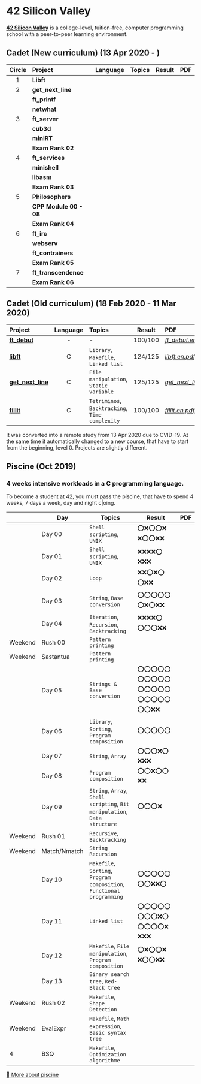 # 42 Silicon Valley

**[42 Silicon Valley]** is a college-level, tuition-free, computer programming school with a peer-to-peer learning environment.

[42 Silicon Valley]: https://www.42.us.org

## Cadet (New curriculum) (13 Apr 2020 - )

|Circle|Project|Language|Topics|Result|PDF|
|:-:|:-|:-:|:-|:-:|:-|
|1|**Libft**|||||
|2|**get_next_line**|||||
||**ft_printf**|||||
||**netwhat**|||||
|3|**ft_server**|||||
||**cub3d**|||||
||**miniRT**|||||
||**Exam Rank 02**|||||
|4|**ft_services**|||||
||**minishell**|||||
||**libasm**|||||
||**Exam Rank 03**|||||
|5|**Philosophers**|||||
||**CPP Module 00 - 08**|||||
||**Exam Rank 04**|||||
|6|**ft_irc**|||||
||**webserv**|||||
||**ft_contrainers**|||||
||**Exam Rank 05**|||||
|7|**ft_transcendence**|||||
||**Exam Rank 06**|||||

## Cadet (Old curriculum) (18 Feb 2020 - 11 Mar 2020)

|Project|Language|Topics|Result|PDF|
|:-|:-:|:-|:-:|:-|
|[**ft_debut**]|-|-|100/100|[*ft_debut.en.pdf*]|
|[**libft**]|C|`Library`, `Makefile`, `Linked list`|124/125|[*libft.en.pdf*]|
|[**get_next_line**]|C|`File manipulation`, `Static variable`|125/125|[*get_next_line.en.pdf*]|
|[**fillit**]|C|`Tetriminos`, `Backtracking`, `Time complexity`|100/100|[*fillit.en.pdf*]|

[**ft_debut**]: https://github.com/lisy0123/42/tree/master/Cadet_old/ft_debut
[**libft**]: https://github.com/lisy0123/42/tree/master/Cadet_old/libft
[**get_next_line**]: https://github.com/lisy0123/42/tree/master/Cadet_old/get_next_line
[**fillit**]: https://github.com/lisy0123/42/tree/master/Cadet_old/fillit

[*ft_debut.en.pdf*]: https://github.com/lisy0123/42/blob/master/Cadet_old/PDF/ft_debut.en.pdf
[*libft.en.pdf*]: https://github.com/lisy0123/42/blob/master/Cadet_old/PDF/libft.en.pdf
[*get_next_line.en.pdf*]: https://github.com/lisy0123/42/blob/master/Cadet_old/PDF/get_next_line.en.pdf
[*fillit.en.pdf*]: https://github.com/lisy0123/42/blob/master/Cadet_old/PDF/fillit.en.pdf

It was converted into a remote study from 13 Apr 2020 due to CVID-19.
At the same time it automatically changed to a new course, that have to start from the beginning, level 0. 
Projects are slightly different.

## Piscine (Oct 2019)

### 4 weeks intensive workloads in a C programming language. 
To become a student at 42, you must pass the piscine, that have to spend 4 weeks, 7 days a week, day and night c|oing. 

||Day|Topics|Result|PDF|
|-|-|-|-|-|
||Day 00|`Shell scripting`, `UNIX`|:o::x::o::o::x: :x::o::o::x::x:||
||Day 01|`Shell scripting`, `UNIX`|:x::x::x::x::o: :x::x::x:||
||Day 02|`Loop`|:x::x::o::x::o: :o::x::x:||
||Day 03|`String`, `Base conversion`|:o::o::o::o::o: :o::x::o::x::x:||
||Day 04|`Iteration`, `Recursion`, `Backtracking`|:x::x::x::x::o: :o::o::o::x::x:||
|Weekend|Rush 00|`Pattern printing`|||
|Weekend|Sastantua|`Pattern printing`|||
||Day 05|`Strings & Base conversion`|:o::o::o::o::o: :o::o::o::o::o: :o::o::o::o::o: :o::o::o::o::o: :o::o::x::x:||
||Day 06|`Library`, `Sorting`, `Program composition`|:o::o::o::o::o:||
||Day 07|`String`, `Array`|:o::o::o::x::o: :x::x::x:||
||Day 08|`Program composition`|:o::o::x::o::o: :x::x:||
||Day 09|`String`, `Array`, `Shell scripting`, `Bit manipulation`, `Data structure`|:o::o::o::x:||
|Weekend|Rush 01|`Recursive`, `Backtracking`|||
|Weekend|Match/Nmatch|`String Recursion`|||
||Day 10|`Makefile`, `Sorting`, `Program composition`, `Functional programming`|:o::o::o::o::o: :o::o::x::x::o:||
||Day 11|`Linked list`|:o::o::o::o::o: :o::o::o::x::o: :o::o::o::o::x: :x::x::x:||
||Day 12|`Makefile`, `File manipulation`, `Program composition`|:o::x::o::o::x: :x::o::o::x::x:||
||Day 13|`Binary search tree`, `Red-Black tree`|||
|Weekend|Rush 02|`Makefile`, `Shape Detection`|||
|Weekend|EvalExpr|`Makefile`, `Math expression`, `Basic syntax tree`|||
|4|BSQ|`Makefile`, `Optimization algorithme`|||

[:book: More about piscine](https://www.42.us.org/program/piscine)
<!--stackedit_data:
eyJoaXN0b3J5IjpbODUzNDQ0MzA1LDIxMjk5Njg2NywtMTk1Nz
U0ODY5OCwtMTE5NTgxNzk1NCwtNjYwNTg2NTY5LDExNzczNzUz
MzYsMTIyMDkzOTQ5LC05NzY3Mjg1NzldfQ==
-->